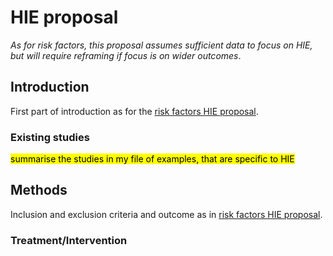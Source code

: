 # HIE proposal

*As for risk factors, this proposal assumes sufficient data to focus on HIE, but will require reframing if focus is on wider outcomes*.

## Introduction

First part of introduction as for the [risk factors HIE proposal](../risk_factors/proposal.md).

### Existing studies

<mark>summarise the studies in my file of examples, that are specific to HIE</mark>

## Methods

Inclusion and exclusion criteria and outcome as in [risk factors HIE proposal](../risk_factors/proposal.md).

### Treatment/Intervention